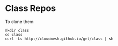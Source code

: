 # Class Repos

To clone them

    mkdir class
    cd class
    curl -Ls http://cloudmesh.github.io/get/class | sh 
